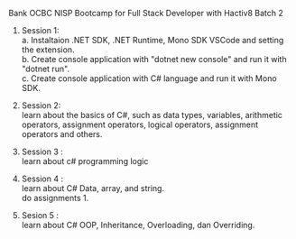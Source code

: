 Bank OCBC NISP Bootcamp for Full Stack Developer with Hactiv8 Batch 2

1. Session 1:
    <br />a. Instaltaion .NET SDK, .NET Runtime, Mono SDK VSCode and setting the extension.
    <br />b. Create console application with "dotnet new console" and run it with "dotnet run".
    <br />c. Create console application with C# language and run it with Mono SDK.

2. Session 2:
    <br /> learn about the basics of C#, such as data types, variables, arithmetic operators, assignment operators, logical operators, assignment operators and others.

3. Session 3 :
    <br /> learn about c# programming logic

4. Session 4 :
    <br /> learn about C# Data, array, and string.
    <br /> do assignments 1.

5. Sesion 5 :
    <br /> learn about C# OOP, Inheritance, Overloading, dan Overriding.